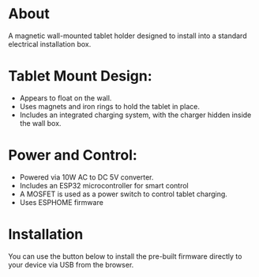 # About

A magnetic wall-mounted tablet holder designed to install into a standard electrical installation box. 

# Tablet Mount Design:
- Appears to float on the wall.
- Uses magnets and iron rings to hold the tablet in place.
- Includes an integrated charging system, with the charger hidden inside the wall box.

# Power and Control:
- Powered via 10W AC to DC 5V converter.
- Includes an ESP32 microcontroller for smart control
- A MOSFET is used as a power switch to control tablet charging.
- Uses ESPHOME firmware

# Installation

You can use the button below to install the pre-built firmware directly to your device via USB from the browser.
<esp-web-install-button manifest="firmware/modo-tab-charger.manifest.json"></esp-web-install-button>
<script type="module" src="https://unpkg.com/esp-web-tools@10/dist/web/install-button.js?module"></script>
